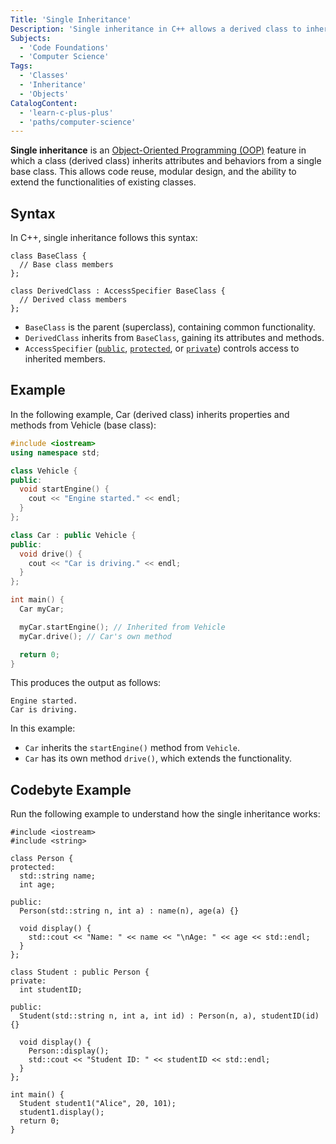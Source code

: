 ```yaml
---
Title: 'Single Inheritance'
Description: 'Single inheritance in C++ allows a derived class to inherit properties and behaviors from a single base class, enabling code reuse and modular design.'
Subjects:
  - 'Code Foundations'
  - 'Computer Science'
Tags:
  - 'Classes'
  - 'Inheritance'
  - 'Objects'
CatalogContent:
  - 'learn-c-plus-plus'
  - 'paths/computer-science'
---
```


**Single inheritance** is an [Object-Oriented Programming (OOP)](https://www.codecademy.com/resources/docs/general/programming-paradigms/object-oriented-programming) feature in which a class (derived class) inherits attributes and behaviors from a single base class. This allows code reuse, modular design, and the ability to extend the functionalities of existing classes.

## Syntax

In C++, single inheritance follows this syntax:

```pseudo
class BaseClass {
  // Base class members
};

class DerivedClass : AccessSpecifier BaseClass {
  // Derived class members
};
```

- `BaseClass` is the parent (superclass), containing common functionality.
- `DerivedClass` inherits from `BaseClass`, gaining its attributes and methods.
- `AccessSpecifier` ([`public`](https://www.codecademy.com/resources/docs/cpp/access-modifiers/public), [`protected`](https://www.codecademy.com/resources/docs/cpp/access-modifiers/protected), or [`private`](https://www.codecademy.com/resources/docs/cpp/access-modifiers/private)) controls access to inherited members.

## Example

In the following example, Car (derived class) inherits properties and methods from Vehicle (base class):

```cpp
#include <iostream>
using namespace std;

class Vehicle {
public:
  void startEngine() {
    cout << "Engine started." << endl;
  }
};

class Car : public Vehicle {
public:
  void drive() {
    cout << "Car is driving." << endl;
  }
};

int main() {
  Car myCar;

  myCar.startEngine(); // Inherited from Vehicle
  myCar.drive(); // Car's own method

  return 0;
}
```

This produces the output as follows:

```shell
Engine started.
Car is driving.
```

In this example:

- `Car` inherits the `startEngine()` method from `Vehicle`.
- `Car` has its own method `drive()`, which extends the functionality.

## Codebyte Example

Run the following example to understand how the single inheritance works:

```codebyte/cpp
#include <iostream>
#include <string>

class Person {
protected:
  std::string name;
  int age;

public:
  Person(std::string n, int a) : name(n), age(a) {}

  void display() {
    std::cout << "Name: " << name << "\nAge: " << age << std::endl;
  }
};

class Student : public Person {
private:
  int studentID;

public:
  Student(std::string n, int a, int id) : Person(n, a), studentID(id) {}

  void display() {
    Person::display();
    std::cout << "Student ID: " << studentID << std::endl;
  }
};

int main() {
  Student student1("Alice", 20, 101);
  student1.display();
  return 0;
}
```
